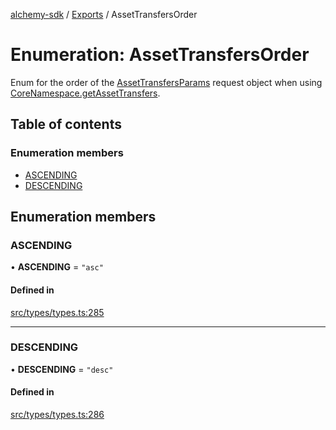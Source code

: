 [alchemy-sdk](../README.md) / [Exports](../modules.md) / AssetTransfersOrder

# Enumeration: AssetTransfersOrder

Enum for the order of the [AssetTransfersParams](../interfaces/AssetTransfersParams.md) request object when
using [CoreNamespace.getAssetTransfers](../classes/CoreNamespace.md#getassettransfers).

## Table of contents

### Enumeration members

- [ASCENDING](AssetTransfersOrder.md#ascending)
- [DESCENDING](AssetTransfersOrder.md#descending)

## Enumeration members

### ASCENDING

• **ASCENDING** = `"asc"`

#### Defined in

[src/types/types.ts:285](https://github.com/alchemyplatform/alchemy-sdk-js/blob/53be393/src/types/types.ts#L285)

___

### DESCENDING

• **DESCENDING** = `"desc"`

#### Defined in

[src/types/types.ts:286](https://github.com/alchemyplatform/alchemy-sdk-js/blob/53be393/src/types/types.ts#L286)
